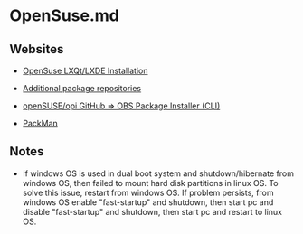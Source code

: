 # OpenSuse.md

## Websites

* [OpenSuse LXQt/LXDE Installation](https://en.opensuse.org/Portal:LXQt)
* [Additional package repositories](https://en.opensuse.org/Additional_package_repositories)

* [openSUSE/opi GitHub => OBS Package Installer (CLI)](https://github.com/openSUSE/opi)
* [PackMan](http://packman.links2linux.org/)

## Notes

* If windows OS is used in dual boot system and shutdown/hibernate from windows OS, then failed to mount hard disk partitions in linux OS. To solve this issue, restart from windows OS. If problem persists, from windows OS enable "fast-startup" and shutdown, then start pc and disable "fast-startup" and shutdown, then start pc and restart to linux OS.
